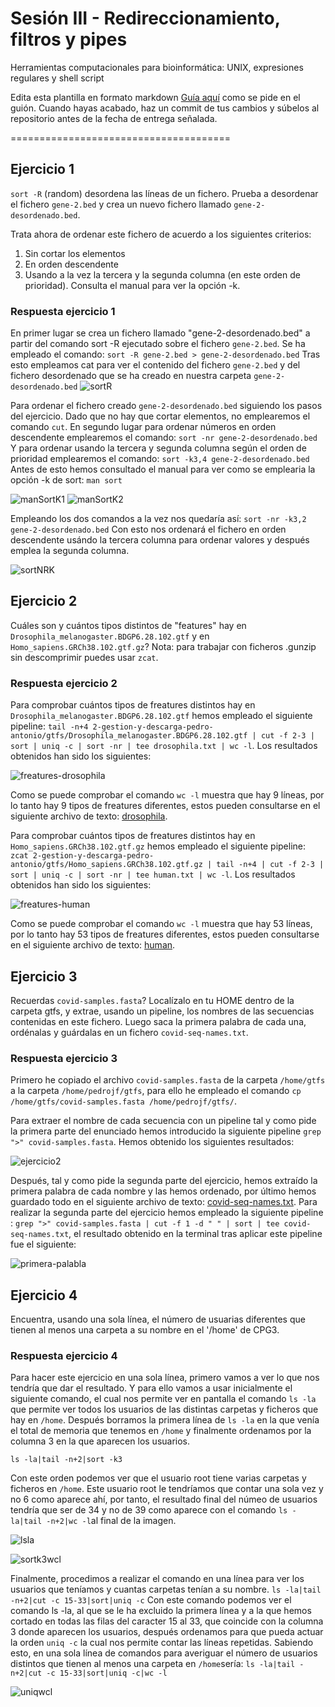 # Sesión III - Redireccionamiento, filtros y pipes

Herramientas computacionales para bioinformática: UNIX, expresiones regulares y shell script

Edita esta plantilla en formato markdown [Guía aquí](https://guides.github.com/features/mastering-markdown/) como se pide en el guión. 
Cuando hayas acabado, haz un commit de tus cambios y súbelos al repositorio antes de la fecha de entrega señalada. 

======================================


## Ejercicio 1
`sort -R` (random) desordena las líneas de un fichero. Prueba a desordenar el fichero `gene-2.bed` y crea un nuevo fichero llamado `gene-2-desordenado.bed`.

Trata ahora de ordenar este fichero de acuerdo a los siguientes criterios: 
1. Sin cortar los elementos
2. En orden descendente
3. Usando a la vez la tercera y la segunda columna (en este orden de prioridad). Consulta el manual para ver la opción -k. 

### Respuesta ejercicio 1
En primer lugar se crea un fichero llamado "gene-2-desordenado.bed" a partir del comando sort -R ejecutado sobre el fichero `gene-2.bed`. Se ha empleado el comando: 
`sort -R gene-2.bed > gene-2-desordenado.bed`
Tras esto empleamos cat para ver el contenido del fichero `gene-2.bed` y del fichero desordenado que se ha creado en nuestra carpeta `gene-2-desordenado.bed`
![sortR](images/sortR.png)

Para ordenar el fichero creado `gene-2-desordenado.bed` siguiendo los pasos del ejercicio. Dado que no hay que cortar elementos, no emplearemos el comando `cut`. 
En segundo lugar para ordenar números en orden descendente emplearemos el comando:
`sort -nr gene-2-desordenado.bed`
Y para ordenar usando la tercera y segunda columna según el orden de prioridad emplearemos el comando: 
`sort -k3,4 gene-2-desordenado.bed `
Antes de esto hemos consultado el manual para ver como se emplearia la opción -k de sort: 
`man sort`

![manSortK1](images/manSortK1.png)
![manSortK2](images/manSortK2.png)

Empleando los dos comandos a la vez nos quedaría así:
`sort -nr -k3,2 gene-2-desordenado.bed`
Con esto nos ordenará el fichero en orden descendente usándo la tercera columna para ordenar valores y después emplea la segunda columna.
 
![sortNRK](images/sortNRK.PNG)




## Ejercicio 2

Cuáles son y cuántos tipos distintos de "features" hay en `Drosophila_melanogaster.BDGP6.28.102.gtf` y en `Homo_sapiens.GRCh38.102.gtf.gz`? Nota: para trabajar con ficheros .gunzip sin descomprimir puedes usar `zcat`.

### Respuesta ejercicio 2

Para comprobar cuántos tipos de freatures distintos hay en `Drosophila_melanogaster.BDGP6.28.102.gtf` hemos empleado el siguiente pipeline: `tail -n+4 2-gestion-y-descarga-pedro-antonio/gtfs/Drosophila_melanogaster.BDGP6.28.102.gtf | cut -f 2-3 | sort | uniq -c | sort -nr | tee drosophila.txt | wc -l`. Los resultados obtenidos han sido los siguientes:

![freatures-drosophila](images/freatures-drosophila.PNG)

Como se puede comprobar el comando `wc -l` muestra que hay 9 líneas, por lo tanto hay 9 tipos de freatures diferentes, estos pueden consultarse en el siguiente archivo de texto: [drosophila](documents/drosophila.txt).

Para comprobar cuántos tipos de freatures distintos hay en `Homo_sapiens.GRCh38.102.gtf.gz` hemos empleado el siguiente pipeline: `zcat 2-gestion-y-descarga-pedro-antonio/gtfs/Homo_sapiens.GRCh38.102.gtf.gz | tail -n+4 | cut -f 2-3 | sort | uniq -c | sort -nr | tee human.txt | wc -l`. Los resultados obtenidos han sido los siguientes:

![freatures-human](images/freatures-human.PNG)

Como se puede comprobar el comando `wc -l` muestra que hay 53 líneas, por lo tanto hay 53 tipos de freatures diferentes, estos pueden consultarse en el siguiente archivo de texto: [human](documents/human.txt).

## Ejercicio 3

Recuerdas `covid-samples.fasta`? Localízalo en tu HOME dentro de la carpeta gtfs, y extrae, usando un pipeline, los nombres de las secuencias contenidas en este fichero. Luego saca la primera palabra de cada una, ordénalas y guárdalas en un fichero `covid-seq-names.txt`.

### Respuesta ejercicio 3

Primero he copiado el archivo `covid-samples.fasta` de la carpeta `/home/gtfs` a la carpeta `/home/pedrojf/gtfs`, para ello he empleado el comando `cp /home/gtfs/covid-samples.fasta /home/pedrojf/gtfs/`.

Para extraer el nombre de cada secuencia con un pipeline tal y como pide la primera parte del enunciado hemos introducido la siguiente pipeline `grep ">" covid-samples.fasta`. Hemos obtenido los siguientes resultados:

![ejercicio2](images/nombres-secuencias.PNG)

Después, tal y como pide la segunda parte del ejercicio, hemos extraído la primera palabra de cada nombre y las hemos ordenado, por último hemos guardado todo en el siguiente archivo de texto: [covid-seq-names.txt](documents/covid-seq-names.txt). Para realizar la segunda parte del ejercicio hemos empleado la siguiente pipeline : `grep ">" covid-samples.fasta | cut -f 1 -d " " | sort | tee covid-seq-names.txt`, el resultado obtenido en la terminal tras aplicar este pipeline fue el siguiente:

![primera-palabla](images/primera-palabra.PNG)

## Ejercicio 4

Encuentra, usando una sola línea, el número de usuarias diferentes que tienen al menos una carpeta a su nombre en el '/home' de CPG3.

### Respuesta ejercicio 4

Para hacer este ejercicio en una sola línea, primero vamos a ver lo que nos tendría que dar el resultado. Y para ello vamos a usar inicialmente el siguiente comando,
el cual nos permite ver en pantalla el comando `ls -la` que permite ver todos los usuarios de las distintas carpetas y ficheros que hay en `/home`. Después borramos la primera línea de `ls -la` en la que venía el total de memoria que tenemos en `/home` y finalmente ordenamos por la columna 3 en la que aparecen los usuarios. 

`ls -la|tail -n+2|sort -k3`

Con este orden podemos ver que el usuario root tiene varias carpetas y ficheros en `/home`. Este usuario root le tendríamos que contar una sola vez y no 6 como aparece ahí, por tanto, el resultado final del númeo de usuarios tendría que ser de 34 y no de 39 como aparece con el comando `ls -la|tail -n+2|wc -l`al final de la imagen.   


![lsla](images/lsla.png)

![sortk3wcl](images/sortk3wcl.PNG)





Finalmente, procedimos a realizar el comando en una línea para ver los usuarios que teníamos y cuantas carpetas tenían a su nombre.
`ls -la|tail -n+2|cut -c 15-33|sort|uniq -c`
Con este comando podemos ver el comando ls -la, al que se le ha excluido la primera línea y a la que hemos cortado en todas las filas del caracter 15 al 33, que coincide con la columna 3 donde aparecen los usuarios, después ordenamos para que pueda actuar la orden `uniq -c` la cual nos permite contar las líneas repetidas. 
Sabiendo esto, en una sola línea de comandos para averiguar el número de usuarios distintos que tienen al menos una carpeta en `/home`sería:
`ls -la|tail -n+2|cut -c 15-33|sort|uniq -c|wc -l`


![uniqwcl](images/uniqwcl.png)










